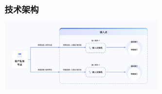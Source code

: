 # 技术架构
![架构](https://raw.githubusercontent.com/UCloudDoc-Team/cpc/master/image/jiagou.jpg)









